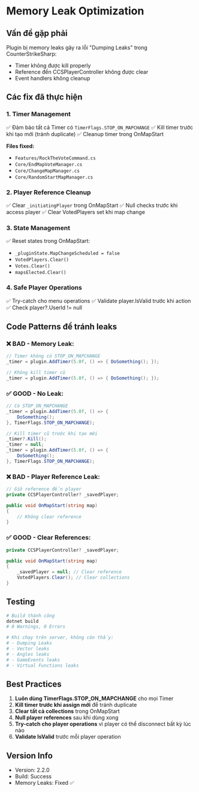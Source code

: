# Memory Leak Optimization

## Vấn đề gặp phải
Plugin bị memory leaks gây ra lỗi "Dumping Leaks" trong CounterStrikeSharp:
- Timer không được kill properly
- Reference đến CCSPlayerController không được clear
- Event handlers không cleanup

## Các fix đã thực hiện

### 1. **Timer Management**
✅ Đảm bảo tất cả Timer có `TimerFlags.STOP_ON_MAPCHANGE`
✅ Kill timer trước khi tạo mới (tránh duplicate)
✅ Cleanup timer trong OnMapStart

**Files fixed:**
- `Features/RockTheVoteCommand.cs`
- `Core/EndMapVoteManager.cs`
- `Core/ChangeMapManager.cs`
- `Core/RandomStartMapManager.cs`

### 2. **Player Reference Cleanup**
✅ Clear `_initiatingPlayer` trong OnMapStart
✅ Null checks trước khi access player
✅ Clear VotedPlayers set khi map change

### 3. **State Management**
✅ Reset states trong OnMapStart:
  - `_pluginState.MapChangeScheduled = false`
  - `VotedPlayers.Clear()`
  - `Votes.Clear()`
  - `mapsElected.Clear()`

### 4. **Safe Player Operations**
✅ Try-catch cho menu operations
✅ Validate player.IsValid trước khi action
✅ Check player?.UserId != null

## Code Patterns để tránh leaks

### ❌ BAD - Memory Leak:
```csharp
// Timer không có STOP_ON_MAPCHANGE
_timer = plugin.AddTimer(5.0f, () => { DoSomething(); });

// Không kill timer cũ
_timer = plugin.AddTimer(5.0f, () => { DoSomething(); });
```

### ✅ GOOD - No Leak:
```csharp
// Có STOP_ON_MAPCHANGE
_timer = plugin.AddTimer(5.0f, () => { 
    DoSomething(); 
}, TimerFlags.STOP_ON_MAPCHANGE);

// Kill timer cũ trước khi tạo mới
_timer?.Kill();
_timer = null;
_timer = plugin.AddTimer(5.0f, () => { 
    DoSomething(); 
}, TimerFlags.STOP_ON_MAPCHANGE);
```

### ❌ BAD - Player Reference Leak:
```csharp
// Giữ reference đến player
private CCSPlayerController? _savedPlayer;

public void OnMapStart(string map)
{
    // Không clear reference
}
```

### ✅ GOOD - Clear References:
```csharp
private CCSPlayerController? _savedPlayer;

public void OnMapStart(string map)
{
    _savedPlayer = null; // Clear reference
    VotedPlayers.Clear(); // Clear collections
}
```

## Testing
```bash
# Build thành công
dotnet build
# 0 Warnings, 0 Errors

# Khi chạy trên server, không còn thấy:
# - Dumping Leaks
# - Vector leaks
# - Angles leaks  
# - GameEvents leaks
# - Virtual Functions leaks
```

## Best Practices

1. **Luôn dùng TimerFlags.STOP_ON_MAPCHANGE** cho mọi Timer
2. **Kill timer trước khi assign mới** để tránh duplicate
3. **Clear tất cả collections** trong OnMapStart
4. **Null player references** sau khi dùng xong
5. **Try-catch cho player operations** vì player có thể disconnect bất kỳ lúc nào
6. **Validate IsValid** trước mỗi player operation

## Version Info
- Version: 2.2.0
- Build: Success
- Memory Leaks: Fixed ✅

